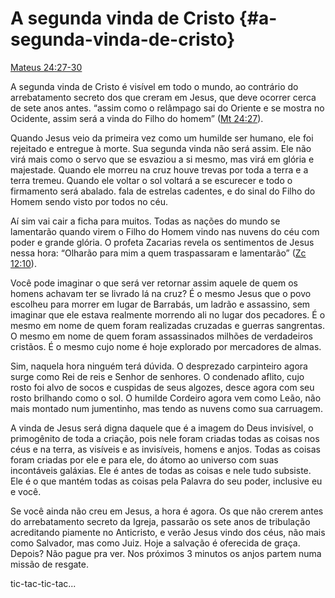 # A segunda vinda de Cristo {#a-segunda-vinda-de-cristo}

[Mateus 24:27-30](http://bibliaonline.com.br/acf/mt/24/27-30)

A segunda vinda de Cristo é visível em todo o mundo, ao contrário do arrebatamento secreto dos que creram em Jesus, que deve ocorrer cerca de sete anos antes. “assim como o relâmpago sai do Oriente e se mostra no Ocidente, assim será a vinda do Filho do homem” ([Mt 24:27](http://bibliaonline.com.br/acf/mt/24/27)).

Quando Jesus veio da primeira vez como um humilde ser humano, ele foi rejeitado e entregue à morte. Sua segunda vinda não será assim. Ele não virá mais como o servo que se esvaziou a si mesmo, mas virá em glória e majestade. Quando ele morreu na cruz houve trevas por toda a terra e a terra tremeu. Quando ele voltar o sol voltará a se escurecer e todo o firmamento será abalado. fala de estrelas cadentes, e do sinal do Filho do Homem sendo visto por todos no céu.

Aí sim vai cair a ficha para muitos. Todas as nações do mundo se lamentarão quando virem o Filho do Homem vindo nas nuvens do céu com poder e grande glória. O profeta Zacarias revela os sentimentos de Jesus nessa hora: “Olharão para mim a quem traspassaram e lamentarão” ([Zc 12:10](http://bibliaonline.com.br/acf/zc/12/10)).

Você pode imaginar o que será ver retornar assim aquele de quem os homens achavam ter se livrado lá na cruz? É o mesmo Jesus que o povo escolheu para morrer em lugar de Barrabás, um ladrão e assassino, sem imaginar que ele estava realmente morrendo ali no lugar dos pecadores. É o mesmo em nome de quem foram realizadas cruzadas e guerras sangrentas. O mesmo em nome de quem foram assassinados milhões de verdadeiros cristãos. É o mesmo cujo nome é hoje explorado por mercadores de almas.

Sim, naquela hora ninguém terá dúvida. O desprezado carpinteiro agora surge como Rei de reis e Senhor de senhores. O condenado aflito, cujo rosto foi alvo de socos e cuspidas de seus algozes, desce agora com seu rosto brilhando como o sol. O humilde Cordeiro agora vem como Leão, não mais montado num jumentinho, mas tendo as nuvens como sua carruagem.

A vinda de Jesus será digna daquele que é a imagem do Deus invisível, o primogênito de toda a criação, pois nele foram criadas todas as coisas nos céus e na terra, as visíveis e as invisíveis, homens e anjos. Todas as coisas foram criadas por ele e para ele, do átomo ao universo com suas incontáveis galáxias. Ele é antes de todas as coisas e nele tudo subsiste. Ele é o que mantém todas as coisas pela Palavra do seu poder, inclusive eu e você.

Se você ainda não creu em Jesus, a hora é agora. Os que não crerem antes do arrebatamento secreto da Igreja, passarão os sete anos de tribulação acreditando piamente no Anticristo, e verão Jesus vindo dos céus, não mais como Salvador, mas como Juiz. Hoje a salvação é oferecida de graça. Depois? Não pague pra ver. Nos próximos 3 minutos os anjos partem numa missão de resgate.

tic-tac-tic-tac...